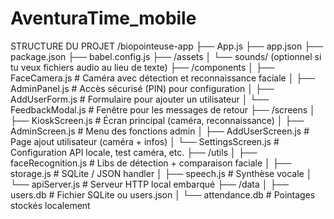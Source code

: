 # AventuraTime_mobile

STRUCTURE DU PROJET
/biopointeuse-app
├── App.js
├── app.json
├── package.json
├── babel.config.js
├── /assets
│   └── sounds/ (optionnel si tu veux fichiers audio au lieu de texte)
├── /components
│   ├── FaceCamera.js          # Caméra avec détection et reconnaissance faciale
│   ├── AdminPanel.js          # Accès sécurisé (PIN) pour configuration
│   ├── AddUserForm.js         # Formulaire pour ajouter un utilisateur
│   └── FeedbackModal.js       # Fenêtre pour les messages de retour
├── /screens
│   ├── KioskScreen.js         # Écran principal (caméra, reconnaissance)
│   ├── AdminScreen.js         # Menu des fonctions admin
│   ├── AddUserScreen.js       # Page ajout utilisateur (caméra + infos)
│   └── SettingsScreen.js      # Configuration API locale, test caméra, etc.
├── /utils
│   ├── faceRecognition.js     # Libs de détection + comparaison faciale
│   ├── storage.js             # SQLite / JSON handler
│   ├── speech.js              # Synthèse vocale
│   └── apiServer.js           # Serveur HTTP local embarqué
├── /data
│   ├── users.db               # Fichier SQLite ou users.json
│   └── attendance.db          # Pointages stockés localement

